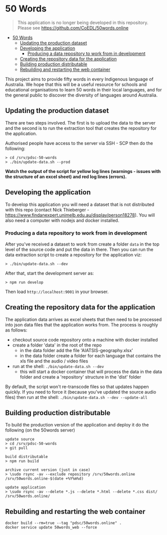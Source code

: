 # 50 Words

> This application is no longer being developed in this repository. Please see https://github.com/CoEDL/50words.online

- [50 Words](#50-words)
  - [Updating the production dataset](#updating-the-production-dataset)
  - [Developing the application](#developing-the-application)
    - [Producing a data repository to work from in development](#producing-a-data-repository-to-work-from-in-development)
  - [Creating the repository data for the application](#creating-the-repository-data-for-the-application)
  - [Building production distributable](#building-production-distributable)
  - [Rebuilding and restarting the web container](#rebuilding-and-restarting-the-web-container)

This project aims to provide fifty words in every Indigenous language of Australia. We hope that this will be a useful resource for schools and educational organisations to learn 50 words in their local languages, and for the general public to discover the diversity of languages around Australia.

## Updating the production dataset

There are two steps involved. The first is to upload the data to the server and the second is to
run the extraction tool that creates the repository for the application.

Authorised people have access to the server via SSH - SCP then do the following:

```
> cd /srv/pdsc-50-words
> ./bin/update-data.sh --prod

```

**Watch the output of the script for yellow log lines (warnings - issues with the structure of an excel sheet) and red log lines
(errors).**

## Developing the application

To develop this application you will need a dataset that is not distributed with this repo (contact
Nick Thieberger - https://www.findanexpert.unimelb.edu.au/display/person18278). You will also need
a computer with nodejs and docker installed.

### Producing a data repository to work from in development

After you've received a dataset to work from create a folder `data` in the top level of the source code
and put the data in there. Then you can run the data extraction script to create a repository for the application viz:

```
> ./bin/update-data.sh --dev
```

After that, start the development server as:

```
> npm run develop
```

Then load `http://localhost:9001` in your browser.

## Creating the repository data for the application

The application data arrives as excel sheets that then need to be processed into json
data files that the application works from. The process is roughly as follows:

-   checkout source code repository onto a machine with docker installed
-   create a folder 'data' in the root of the repo
    -   in the data folder add the file 'AIATSIS-geography.xlsx'
    -   in the data folder create a folder for each language that contains the xls file and the audio / video files
-   run at the shell: `./bin/update-data.sh --dev`
    -   this will start a docker container that will process the data in the data folder and create a 'repository' structure in the 'dist' folder

By default, the script won't re-transcode files so that updates happen quickly. If you need to force
it (because you've updated the source audio files) then run at the shell: `./bin/update-data.sh --dev --update-all`

## Building production distributable

To build the production version of the application and deploy it do the following (on the 50words server)

```
update source
> cd /srv/pdsc-50-words
> git pull

build distributable
> npm run build

archive current version (just in case)
> \sudo rsync -av --exclude repository /srv/50words.online /srv/50words.online-$(date +%Y%m%d)

update application
> \sudo rsync -av --delete *.js --delete *.html --delete *.css dist/ /srv/50words.online/
```

## Rebuilding and restarting the web container

```
docker build --rm=true --tag "pdsc/50words.online" .
docker service update 50words_web --force
```
